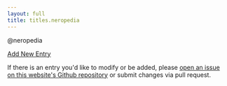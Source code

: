 ```yaml
---
layout: full
title: titles.neropedia
---
```



<div class="row">

@neropedia

</div>

<p><a href="https://github.com/electronero/nero-site/new/master/knowledge-base/neropedia" class="btn-link btn-auto btn-primary">Add New Entry</a></p>

If there is an entry you'd like to modify or be added, please [open an issue on this website's Github repository](https://github.com/monero-project/monero-site/issues) or submit changes via pull request.
